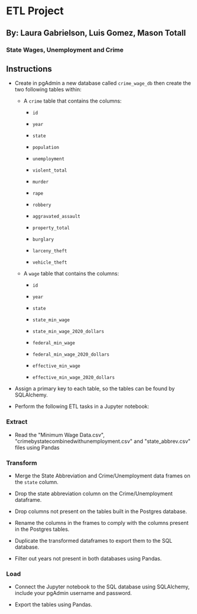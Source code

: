 # ETL Project
## By: Laura Gabrielson, Luis Gomez, Mason Totall
### State Wages, Unemployment and Crime

## Instructions

* Create in pgAdmin a new database called `crime_wage_db` then create the two following tables within:
  
  * A `crime` table that contains the columns:

    * `id`
    
    * `year`

    * `state`

    * `population`
    
    * `unemployment`

    * `violent_total`

    * `murder`

    * `rape`

    * `robbery`

    * `aggravated_assault`

    * `property_total`

    * `burglary`

    * `larceny_theft`

    * `vehicle_theft`

  * A `wage` table that contains the columns:

    * `id`
    
    * `year`

    * `state`

    * `state_min_wage`
    
    * `state_min_wage_2020_dollars`

    * `federal_min_wage`

    * `federal_min_wage_2020_dollars`

    * `effective_min_wage`

    * `effective_min_wage_2020_dollars`

* Assign a primary key to each table, so the tables can be found by SQLAlchemy.

* Perform the following ETL tasks in a Jupyter notebook:

### Extract

* Read the "Minimum Wage Data.csv", "crimebystatecombinedwithunemployment.csv" and "state_abbrev.csv" files using Pandas

### Transform

* Merge the State Abbreviation and Crime/Unemployment data frames on the `state` column.

* Drop the state abbreviation column on the Crime/Unemployment dataframe.

* Drop columns not present on the tables built in the Postgres database.

* Rename the columns in the frames to comply with the columns present in the Postgres tables.

* Duplicate the transformed dataframes to export them to the SQL database.

* Filter out years not present in both databases using Pandas.

### Load

* Connect the Jupyter notebook to the SQL database using SQLAlchemy, include your pgAdmin username and password.

* Export the tables using Pandas.
